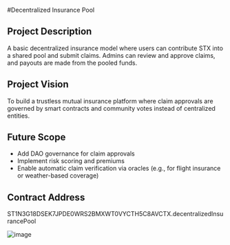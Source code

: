 
#Decentralized Insurance Pool

## Project Description
A basic decentralized insurance model where users can contribute STX into a shared pool and submit claims. Admins can review and approve claims, and payouts are made from the pooled funds.

## Project Vision
To build a trustless mutual insurance platform where claim approvals are governed by smart contracts and community votes instead of centralized entities.

## Future Scope
- Add DAO governance for claim approvals
- Implement risk scoring and premiums
- Enable automatic claim verification via oracles (e.g., for flight insurance or weather-based coverage)

## Contract Address
ST1N3G18DSEK7JPDE0WRS2BMXWT0VYCTH5C8AVCTX.decentralizedInsurancePool



![image](https://github.com/user-attachments/assets/0112b5af-0148-4037-bdbf-2e06aa61d5b3)
